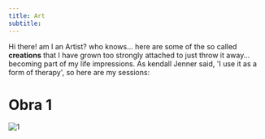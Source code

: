 ```yaml
---
title: Art
subtitle:
---
```

Hi there! am I an Artist? who knows... here are some of the so called **creations** that I have grown too strongly attached to just throw it away... becoming part of my life impressions. As kendall Jenner said, 'I use it as a form of therapy', so here are my sessions:
# Obra 1
![1](https://user-images.githubusercontent.com/43546843/97528962-b30d2b80-198d-11eb-9422-b2364c8f0c4b.png)


